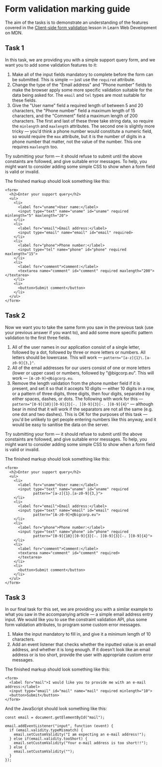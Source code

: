 # Form validation marking guide

The aim of the tasks is to demonstrate an understanding of the features covered in the [Client-side form validation](https://developer.mozilla.org/en-US/docs/Learn/Forms/Form_validation) lesson in Learn Web Development on MDN.

## Task 1

In this task, we are providing you with a simple support query form, and we want you to add some validation features to it:

1. Make all of the input fields mandatory to complete before the form can be submitted. This is simple — just use the `required` attribute.
2. Change the type of the "Email address" and "Phone number" fields to make the browser apply some more specific validation suitable for the data being asked for. The `email` and `tel` types are most suitable for these fields.
3. Give the "User name" field a required length of between 5 and 20 characters, the "Phone number" field a maximum length of 15 characters, and the "Comment" field a maximum length of 200 characters. The first and last of these three take string data, so require the `minlength` and `maxlength` attributes. The second one is slightly more tricky — you'd think a phone number would constitute a numeric field, so would require the `max` attribute, but  it is the number of digits in a phone number that matter, not the value of the number. This one requires `maxlength` too.

Try submitting your form — it should refuse to submit until the above constaints are followed, and give suitable error messages. To help, you might want to consider adding some simple CSS to show when a form field is valid or invalid.

The finished markup should look something like this:

```
<form>
  <h2>Enter your support query</h2>
  <ul>
    <li>
      <label for="uname">User name:</label>
      <input type="text" name="uname" id="uname" required minlength="5" maxlength="20">
    </li>
    <li>
      <label for="email">Email address:</label>
      <input type="email" name="email" id="email" required>
    </li>
    <li>
      <label for="phone">Phone number:</label>
      <input type="tel" name="phone" id="phone" required maxlength="15">
    </li>
    <li>
      <label for="comment">Comment:</label>
      <textarea name="comment" id="comment" required maxlength="200"></textarea>
    </li>
    <li>
      <button>Submit comment</button>
    </li>
  </ul>
</form>
```

## Task 2

Now we want you to take the same form you saw in the previous task (use your previous answer if you want to), and add some more specific pattern validation to the first three fields.

1. All of the user names in our application consist of a single letter, followed by a dot, followed by three or more letters or numbers. All letters should be lowercase. This will work — `pattern="[a-z]{1}\.[a-z0-9]{3,}"`.
2. All of the email addresses for our users consist of one or more letters (lower or upper case) or numbers, followed by "@bigcorp.eu". This will work — `[A-z0-9]+@bigcorp.eu`.
3. Remove the length validation from the phone number field if it is present, and set it so that it accepts 10 digits — either 10 digits in a row, or a pattern of three digits, three digits, then four digits, separated by either spaces, dashes, or dots. The following with work for this — `pattern="[0-9]{10}|[0-9]{3}[-. ][0-9]{3}[-. ][0-9]{4}"` — although bear in mind that it will work if the separators are not all the same (e.g. one dot and two dashes). This is OK for the purposes of this task — you'd be unlikely to get people entering numbers like this anyway, and it would be easy to sanitise the data on the server.

Try submitting your form — it should refuse to submit until the above constaints are followed, and give suitable error messages. To help, you might want to consider adding some simple CSS to show when a form field is valid or invalid.

The finished markup should look something like this:

```
<form>
  <h2>Enter your support query</h2>
  <ul>
    <li>
      <label for="uname">User name:</label>
      <input type="text" name="uname" id="uname" required
             pattern="[a-z]{1}.[a-z0-9]{3,}">
    </li>
    <li>
      <label for="email">Email address:</label>
      <input type="text" name="email" id="email" required
             pattern="[A-z0-9]+@bigcorp.eu">
    </li>
    <li>
      <label for="phone">Phone number:</label>
      <input type="text" name="phone" id="phone" required
             pattern="[0-9]{10}|[0-9]{3}[-. ][0-9]{3}[-. ][0-9]{4}">
    </li>
    <li>
      <label for="comment">Comment:</label>
      <textarea name="comment" id="comment" required>
      </textarea>
    </li>
    <li>
      <button>Submit comment</button>
    </li>
  </ul>
</form>
```

## Task 3

In our final task for this set, we are providing you with a similar example to what you saw in the accompanying article — a simple email address entry input. We would like you to use the constraint validation API, plus some form validation attributes, to program some custom error messages.

1. Make the input mandatory to fill in, and give it a minimum length of 10 characters. 
2. Add an event listener that checks whether the inputted value is an email address, and whether it is long enough. If it doesn't look like an email address or is too short, provide the user with appropriate custom error messages.

The finished markup should look something like this:

```
<form>
  <label for="mail">I would like you to provide me with an e-mail address:</label>
  <input type="email" id="mail" name="mail" required minlength="10">
  <button>Submit</button>
</form>
```

And the JavaScript should look something like this:

```
const email = document.getElementById("mail");

email.addEventListener("input", function (event) {
  if (email.validity.typeMismatch) {
    email.setCustomValidity("I am expecting an e-mail address!");
  } else if(email.validity.tooShort) {
    email.setCustomValidity("Your e-mail address is too short!!");
  } else {
    email.setCustomValidity("");
  }
});
```
